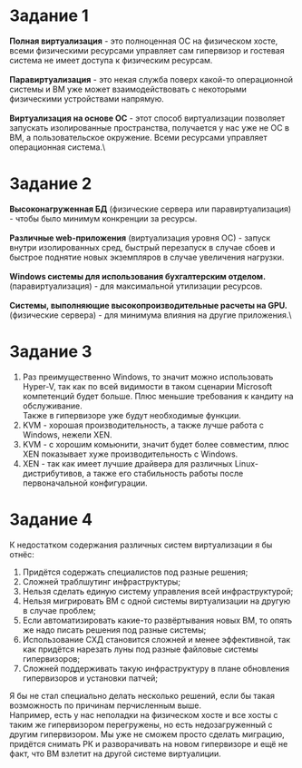 # Задание 1
**Полная виртуализация** - это полноценная ОС на физическом хосте, всеми физическими ресурсами управляет сам гипервизор и гостевая система не имеет доступа к физическим ресурсам.\
\
**Паравиртуализация** - это некая служба поверх какой-то операционной системы и ВМ уже может взаимодействовать с некоторыми физическими устройствами напрямую.\
\
**Виртуализация на основе ОС** - этот способ виртуализации позволяет запускать изолированные пространства, получается у нас уже не ОС в ВМ, а пользовательское окружение. Всеми ресурсами управляет операционная система.\

# Задание 2
**Высоконагруженная БД** (физические сервера или паравиртуализация) - чтобы было минимум конкренции за ресурсы.\
\
**Различные web-приложения** (виртуализация уровня ОС) - запуск внутри изолированных сред, быстрый перезапуск в случае сбоев и быстрое поднятие новых экземпляров в случае увеличения нагрузки.\
\
**Windows системы для использования бухгалтерским отделом.** (паравиртуализация) - для максимальной утилизации ресурсов.\
\
**Системы, выполняющие высокопроизводительные расчеты на GPU.** (физические сервера) - для минимума влияния на другие приложения.\

# Задание 3
1. Раз преимущественно Windows, то значит можно использовать Hyper-V, так как по всей видимости в таком сценарии Microsoft компетенций будет больше. Плюс меньшие требования к кандиту на обслуживание. \
Также в гипервизоре уже будут необходимые функции.
2. KVM - хорошая производительность, а также лучше работа с Windows, нежели XEN.
3. KVM - с хорошим комьюнити, значит будет более совместим, плюс XEN показывает хуже производительность с Windows.
4. XEN - так как имеет лучшие драйвера для различных Linux-дистрибутивов, а также его стабильность работы после первоначальной конфигурации.

# Задание 4
К недостатком содержания различных систем виртуализации я бы отнёс:
1. Придётся содержать специалистов под разные решения;
2. Сложней траблшутинг инфраструктуры;
3. Нельзя сделать единую систему управления всей инфраструктурой;
4. Нельзя мигрировать ВМ с одной системы виртуализации на другую в случае проблем;
5. Если автоматизировать какие-то развёртывания новых ВМ, то опять же надо писать решения под разные системы;
6. Использование СХД становится сложней и менее эффективной, так как придётся нарезать луны под разные файловые системы гипервизоров;
7. Сложней поддерживать такую инфраструктуру в плане обновления гипервизоров и установки патчей;

Я бы не стал специально делать несколько решений, если бы такая возможность по причинам перчисленным выше.\
Например, есть у нас неполадки на физическом хосте и все хосты с таким же гипервизором перегружены, но есть недозагруженный с другим гипервизором.
Мы уже не сможем просто сделать миграцию, придётся снимать РК и разворачивать на новом гипервизоре и ещё не факт, что ВМ взлетит на другой системе виртуалиции.